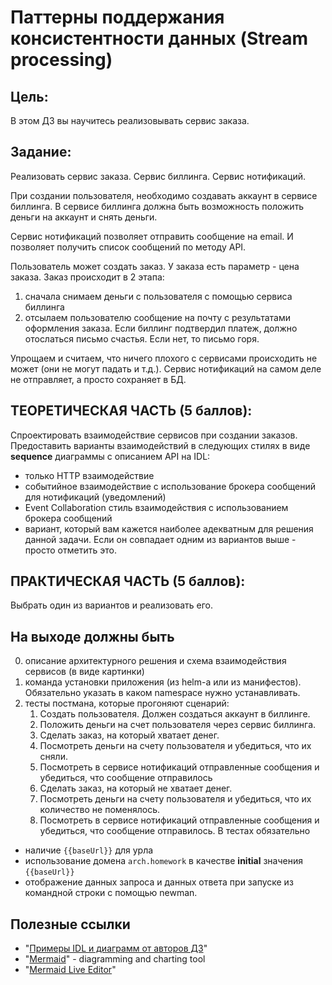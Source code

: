 # Паттерны поддержания консистентности данных (Stream processing)

## Цель:
В этом ДЗ вы научитесь реализовывать сервис заказа. 

## Задание:
Реализовать сервис заказа. Сервис биллинга. Сервис нотификаций. 

При создании пользователя, необходимо создавать аккаунт в сервисе биллинга. В сервисе биллинга должна быть возможность положить деньги на аккаунт и снять деньги. 

Сервис нотификаций позволяет отправить сообщение на email. И позволяет получить список сообщений по методу API. 

Пользователь может создать заказ. У заказа есть параметр - цена заказа. 
Заказ происходит в 2 этапа:
1. сначала снимаем деньги с пользователя с помощью сервиса биллинга
1. отсылаем пользователю сообщение на почту с результатами оформления заказа. Если биллинг подтвердил платеж, должно отослаться письмо счастья. Если нет, то письмо горя.

Упрощаем и считаем, что ничего плохого с сервисами происходить не может (они не могут падать и т.д.). Сервис нотификаций на самом деле не отправляет, а просто сохраняет в БД.

## ТЕОРЕТИЧЕСКАЯ ЧАСТЬ (5 баллов):
Спроектировать взаимодействие сервисов при создании заказов. Предоставить варианты взаимодействий в следующих стилях в виде **sequence** диаграммы с описанием API на IDL:
- только HTTP взаимодействие
- событийное взаимодействие с использование брокера сообщений для нотификаций (уведомлений)
- Event Collaboration cтиль взаимодействия с использованием брокера сообщений
- вариант, который вам кажется наиболее адекватным для решения данной задачи. Если он совпадает одним из вариантов выше - просто отметить это.

## ПРАКТИЧЕСКАЯ ЧАСТЬ (5 баллов):
Выбрать один из вариантов и реализовать его. 

## На выходе должны быть
0. описание архитектурного решения и схема взаимодействия сервисов (в виде картинки)
0. команда установки приложения (из helm-а или из манифестов). Обязательно указать в каком namespace нужно устанавливать.
0. тесты постмана, которые прогоняют сценарий:
    1. Создать пользователя. Должен создаться аккаунт в биллинге.
    1. Положить деньги на счет пользователя через сервис биллинга.
    1. Сделать заказ, на который хватает денег.
    1. Посмотреть деньги на счету пользователя и убедиться, что их сняли.
    1. Посмотреть в сервисе нотификаций отправленные сообщения и убедиться, что сообщение отправилось
    1. Сделать заказ, на который не хватает денег.
    1. Посмотреть деньги на счету пользователя и убедиться, что их количество не поменялось.
    1. Посмотреть в сервисе нотификаций отправленные сообщения и убедиться, что сообщение отправилось.
В тестах обязательно 
- наличие `{{baseUrl}}` для урла
- использование домена `arch.homework` в качестве **initial** значения `{{baseUrl}}`
- отображение данных запроса и данных ответа при запуске из командной строки с помощью newman.

## Полезные ссылки
- "[Примеры IDL и диаграмм от авторов ДЗ](https://github.com/schetinnikov-otus/arch-labs/tree/master/api-spec)"
- "[Mermaid](https://github.com/mermaid-js/mermaid)" - diagramming and charting tool
- "[Mermaid Live Editor](https://mermaid-js.github.io/)"
